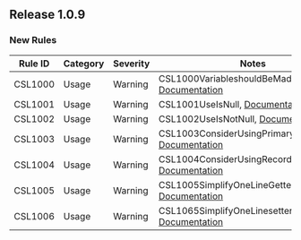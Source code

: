 ﻿## Release 1.0.9

### New Rules

Rule ID | Category | Severity | Notes
--------|----------|----------|--------------------
CSL1000 |  Usage   |  Warning | CSL1000VariableshouldBeMadeConstant, [Documentation](doc/CSL1000.md)
CSL1001 |  Usage   |  Warning | CSL1001UseIsNull, [Documentation](doc/CSL1001.md)
CSL1002 |  Usage   |  Warning | CSL1002UseIsNotNull, [Documentation](doc/CSL1002.md)
CSL1003 |  Usage   |  Warning | CSL1003ConsiderUsingPrimaryConstructor, [Documentation](doc/CSL1003.md)
CSL1004 |  Usage   |  Warning | CSL1004ConsiderUsingRecord, [Documentation](doc/CSL1004.md)
CSL1005 |  Usage   |  Warning | CSL1005SimplifyOneLineGetter, [Documentation](doc/CSL1005.md)
CSL1006 |  Usage   |  Warning | CSL1065SimplifyOneLinesetter, [Documentation](doc/CSL1006.md)
